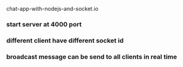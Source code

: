 chat-app-with-nodejs-and-socket.io
### start server at 4000 port
### different client have different socket id
### broadcast message can be send to all clients in real time
